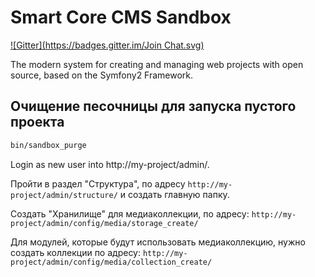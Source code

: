 Smart Core CMS Sandbox
======================
[![Gitter](https://badges.gitter.im/Join Chat.svg)](https://gitter.im/Smart-Core/CMS-Sandbox?utm_source=badge&utm_medium=badge&utm_campaign=pr-badge&utm_content=badge)

The modern system for creating and managing web projects with open source, based on the Symfony2 Framework.

Очищение песочницы для запуска пустого проекта
----------------------------------------------

``` bash
bin/sandbox_purge
```

Login as new user into http://my-projeсt/admin/.

Пройти в раздел "Структура", по адресу `http://my-projeсt/admin/structure/` и создать главную папку.

Создать "Хранилище" для медиаколлекции, по адресу:
`http://my-projeсt/admin/config/media/storage_create/`

Для модулей, которые будут использовать медиаколлекцию, нужно создать коллекции по адресу:
`http://my-projeсt/admin/config/media/collection_create/`
